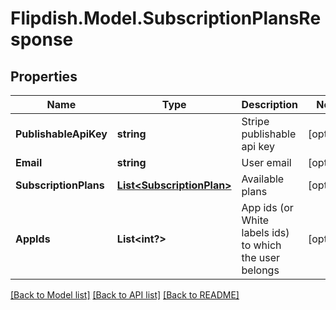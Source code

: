 # Flipdish.Model.SubscriptionPlansResponse
## Properties

Name | Type | Description | Notes
------------ | ------------- | ------------- | -------------
**PublishableApiKey** | **string** | Stripe publishable api key | [optional] 
**Email** | **string** | User email | [optional] 
**SubscriptionPlans** | [**List&lt;SubscriptionPlan&gt;**](SubscriptionPlan.md) | Available plans | [optional] 
**AppIds** | **List&lt;int?&gt;** | App ids (or White labels ids) to which the user belongs | [optional] 

[[Back to Model list]](../README.md#documentation-for-models) [[Back to API list]](../README.md#documentation-for-api-endpoints) [[Back to README]](../README.md)

